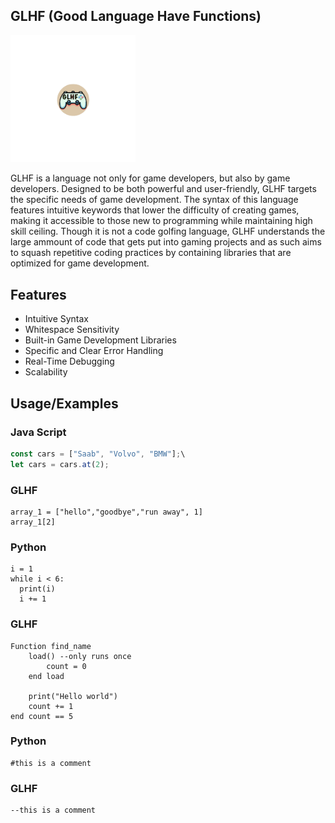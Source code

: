 
## GLHF (Good Language Have Functions)

<img src="docs/logo.png" alt="drawing" width="200"/>

GLHF is a language not only for game developers, but also by game developers. Designed to be both powerful and user-friendly, GLHF targets the specific needs of game development. The syntax of this language features intuitive keywords that lower the difficulty of creating games, making it accessible to those new to programming while maintaining high skill ceiling. Though it is not a code golfing language, GLHF understands the large ammount of code that gets put into gaming projects and as such aims to squash repetitive coding practices by containing libraries that are optimized for game development.

## Features

- Intuitive Syntax
- Whitespace Sensitivity
- Built-in Game Development Libraries
- Specific and Clear Error Handling
- Real-Time Debugging
- Scalability


## Usage/Examples

### Java Script

```javascript
const cars = ["Saab", "Volvo", "BMW"];\
let cars = cars.at(2);
```

### GLHF
```
array_1 = ["hello","goodbye","run away", 1]
array_1[2]

```
### Python

```
i = 1
while i < 6:
  print(i)
  i += 1
```

### GLHF
```
Function find_name
    load() --only runs once
        count = 0
    end load

    print("Hello world")
    count += 1
end count == 5
```

### Python
```
#this is a comment
```

### GLHF
```
--this is a comment
```
